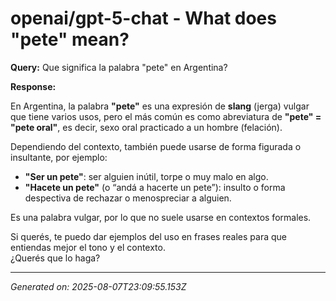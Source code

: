 # openai/gpt-5-chat - What does "pete" mean?

**Query:** Que significa la palabra "pete" en Argentina?



**Response:**

En Argentina, la palabra **"pete"** es una expresión de **slang** (jerga) vulgar que tiene varios usos, pero el más común es como abreviatura de **"pete" = "pete oral"**, es decir, sexo oral practicado a un hombre (felación).  

Dependiendo del contexto, también puede usarse de forma figurada o insultante, por ejemplo:  
- **"Ser un pete"**: ser alguien inútil, torpe o muy malo en algo.  
- **"Hacete un pete"** (o “andá a hacerte un pete”): insulto o forma despectiva de rechazar o menospreciar a alguien.  

Es una palabra vulgar, por lo que no suele usarse en contextos formales.

Si querés, te puedo dar ejemplos del uso en frases reales para que entiendas mejor el tono y el contexto.  
¿Querés que lo haga?

---
*Generated on: 2025-08-07T23:09:55.153Z*
